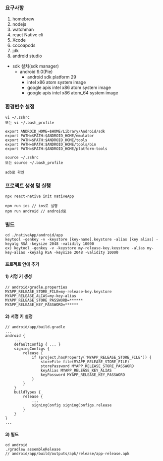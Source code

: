 ### 요구사항
1. homebrew
2. nodejs
3. watchman
4. react Native cli
5. Xcode
6. cocoapods
7. jdk
8. android studio
- sdk 설치(sdk manager)
  - android 9.0(Pie)
    - android sdk platform 29
    - intel x86 atom system image
    - google apis intel x86 atom system image
    - google apis intel x86 atom_64 system image


### 환경변수 설정
```
vi ~/.zshrc
또는 vi ~/.bash_profile
```
```
export ANDROID_HOME=$HOME/Library/Android/sdk
export PATH=$PATH:$ANDROID_HOME/emulator
export PATH=$PATH:$ANDROID_HOME/tools
export PATH=$PATH:$ANDROID_HOME/tools/bin
export PATH=$PATH:$ANDROID_HOME/platform-tools
```
```
source ~/.zshrc
또는 source ~/.bash_profile

adb로 확인
```

### 프로젝트 생성 및 실행
```
npx react-native init nativeApp

npm run ios // ios로 실행
npm run android // android로 
```

### 빌드
```
cd ./nativeApp/android/app
keytool -genkey -v -keystore [key-name].keystore -alias [key alias] -keyalg RSA -keysize 2048 -validity 10000
ex) keytool -genkey -v -keystore my-release-key.keystore -alias my-key-alias -keyalg RSA -keysize 2048 -validity 10000
```

#### 프로젝트 안에 추가
#### 1) 서명 키 생성
```
// android/gradle.properties
MYAPP_RELEASE_STORE_FILE=my-release-key.keystore
MYAPP_RELEASE_ALIAS=my-key-alias
MYAPP_RELEASE_STORE_PASSWORD=******
MYAPP_RELEASE_KEY_PASSWORD=******
```
#### 2) 서명 키 설정
```
// android/app/build.gradle
...
android {
    ...
    defaultConfig { ... }
    signingConfigs {
        release {
            if (project.hasProperty('MYAPP_RELEASE_STORE_FILE')) {
                storeFile file(MYAPP_RELEASE_STORE_FILE)
                storePassword MYAPP_RELEASE_STORE_PASSWORD
                keyAlias MYAPP_RELEASE_KEY_ALIAS
                keyPassword MYAPP_RELEASE_KEY_PASSWORD
            }
        }
    }
    buildTypes {
        release {
            ...
            signingConfig signingConfigs.release
        }
    }
}
...
```
#### 3) 빌드
```
cd android
./gradlew assembleRelease
// android/app/build/outputs/apk/release/app-release.apk
```
